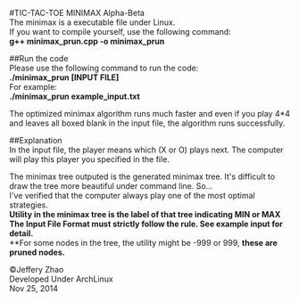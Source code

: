 #TIC-TAC-TOE MINIMAX Alpha-Beta  
The minimax is a executable file under Linux.  
If you want to compile yourself, use the following command:  
**g++ minimax_prun.cpp -o minimax_prun**  
  
##Run the code  
Please use the following command to run the code:  
**./minimax_prun [INPUT FILE]**  
For example:  
**./minimax_prun example_input.txt**  

The optimized minimax algorithm runs much faster and even if you play 4*4 and leaves all boxed blank in the input file, the algorithm runs successfully.  


##Explanation  
In the input file, the player means which (X or O) plays next. The computer will play this player you specified in the file.  
  
The minimax tree outputed is the generated minimax tree. It's difficult to draw the tree more beautiful under command line. So...   
I've verified that the computer always play one of the most optimal strategies.  
**Utility in the minimax tree is the label of that tree indicating MIN or MAX**  
**The Input File Format must strictly follow the rule. See example input for detail.**  
**For some nodes in the tree, the utility might be -999 or 999, **these are pruned nodes.**  
  
&copy;Jeffery Zhao  
Developed Under ArchLinux  
Nov 25, 2014  